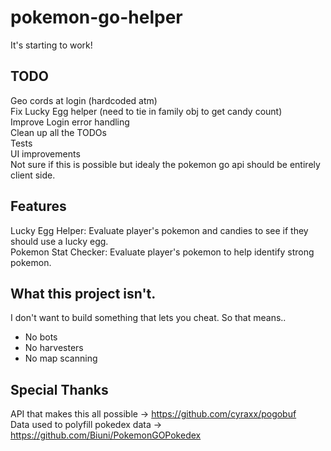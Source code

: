 # pokemon-go-helper
It's starting to work!

## TODO
Geo cords at login (hardcoded atm)  
Fix Lucky Egg helper (need to tie in family obj to get candy count)  
Improve Login error handling  
Clean up all the TODOs  
Tests  
UI improvements  
Not sure if this is possible but idealy the pokemon go api should be entirely client side.  

## Features
Lucky Egg Helper: Evaluate player's pokemon and candies to see if they should use a lucky egg.  
Pokemon Stat Checker: Evaluate player's pokemon to help identify strong pokemon.

## What this project isn't. 
I don't want to build something that lets you cheat. So that means.. 
* No bots
* No harvesters
* No map scanning

## Special Thanks
API that makes this all possible -> https://github.com/cyraxx/pogobuf  
Data used to polyfill pokedex data  -> https://github.com/Biuni/PokemonGOPokedex
